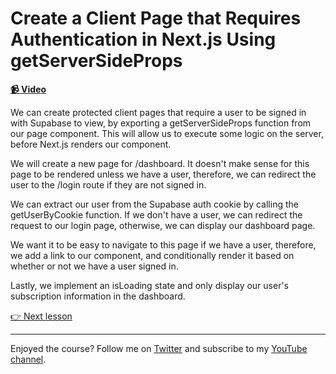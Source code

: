 # Create a Client Page that Requires Authentication in Next.js Using getServerSideProps

**[📹 Video](https://egghead.io/lessons/supabase-create-a-client-page-that-requires-authentication-in-next-js-using-getserversideprops)**

We can create protected client pages that require a user to be signed in with Supabase to view, by exporting a getServerSideProps function from our page component. This will allow us to execute some logic on the server, before Next.js renders our component.

We will create a new page for /dashboard. It doesn't make sense for this page to be rendered unless we have a user, therefore, we can redirect the user to the /login route if they are not signed in.

We can extract our user from the Supabase auth cookie by calling the getUserByCookie function. If we don't have a user, we can redirect the request to our login page, otherwise, we can display our dashboard page.

We want it to be easy to navigate to this page if we have a user, therefore, we add a link to our <Navbar> component, and conditionally render it based on whether or not we have a user signed in.

Lastly, we implement an isLoading state and only display our user's subscription information in the dashboard.

[👉 Next lesson](/24-allow-customer-to-manage-their-subscription-with-stripe-customer-portal)

---

Enjoyed the course? Follow me on [Twitter](https://twitter.com/_dijonmusters) and subscribe to my [YouTube channel](https://www.youtube.com/channel/UCPitAIwktfCfcMR4kDWebDQ).
